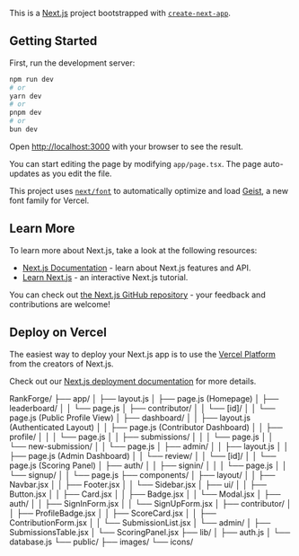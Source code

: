 This is a [Next.js](https://nextjs.org) project bootstrapped with [`create-next-app`](https://nextjs.org/docs/app/api-reference/cli/create-next-app).

## Getting Started

First, run the development server:

```bash
npm run dev
# or
yarn dev
# or
pnpm dev
# or
bun dev
```

Open [http://localhost:3000](http://localhost:3000) with your browser to see the result.

You can start editing the page by modifying `app/page.tsx`. The page auto-updates as you edit the file.

This project uses [`next/font`](https://nextjs.org/docs/app/building-your-application/optimizing/fonts) to automatically optimize and load [Geist](https://vercel.com/font), a new font family for Vercel.

## Learn More

To learn more about Next.js, take a look at the following resources:

- [Next.js Documentation](https://nextjs.org/docs) - learn about Next.js features and API.
- [Learn Next.js](https://nextjs.org/learn) - an interactive Next.js tutorial.

You can check out [the Next.js GitHub repository](https://github.com/vercel/next.js) - your feedback and contributions are welcome!

## Deploy on Vercel

The easiest way to deploy your Next.js app is to use the [Vercel Platform](https://vercel.com/new?utm_medium=default-template&filter=next.js&utm_source=create-next-app&utm_campaign=create-next-app-readme) from the creators of Next.js.

Check out our [Next.js deployment documentation](https://nextjs.org/docs/app/building-your-application/deploying) for more details.

RankForge/
├── app/
│   ├── layout.js
│   ├── page.js (Homepage)
│   ├── leaderboard/
│   │   └── page.js
│   ├── contributor/
│   │   └── [id]/
│   │       └── page.js (Public Profile View)
│   ├── dashboard/
│   │   ├── layout.js (Authenticated Layout)
│   │   ├── page.js (Contributor Dashboard)
│   │   ├── profile/
│   │   │   └── page.js
│   │   ├── submissions/
│   │   │   └── page.js
│   │   └── new-submission/
│   │       └── page.js
│   ├── admin/
│   │   ├── layout.js
│   │   ├── page.js (Admin Dashboard)
│   │   └── review/
│   │       └── [id]/
│   │           └── page.js (Scoring Panel)
│   ├── auth/
│   │   ├── signin/
│   │   │   └── page.js
│   │   └── signup/
│   │       └── page.js
├── components/
│   ├── layout/
│   │   ├── Navbar.jsx
│   │   ├── Footer.jsx
│   │   └── Sidebar.jsx
│   ├── ui/
│   │   ├── Button.jsx
│   │   ├── Card.jsx
│   │   ├── Badge.jsx
│   │   └── Modal.jsx
│   ├── auth/
│   │   ├── SignInForm.jsx
│   │   └── SignUpForm.jsx
│   ├── contributor/
│   │   ├── ProfileBadge.jsx
│   │   ├── ScoreCard.jsx
│   │   ├── ContributionForm.jsx
│   │   └── SubmissionList.jsx
│   └── admin/
│       ├── SubmissionsTable.jsx
│       └── ScoringPanel.jsx
├── lib/
│   ├── auth.js
│   └── database.js
└── public/
    ├── images/
    └── icons/